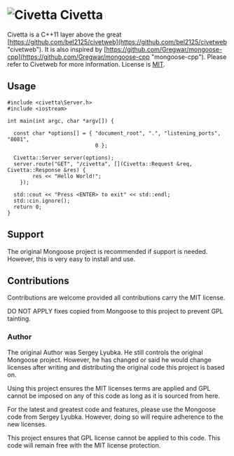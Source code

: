 ![Civetta](http://i.imgur.com/ewylnEI.jpg "Civetta") Civetta
=======

Civetta is a C++11 layer above the great [https://github.com/bel2125/civetweb](https://github.com/bel2125/civetweb "civetweb"). It is also inspired by [https://github.com/Gregwar/mongoose-cpp](https://github.com/Gregwar/mongoose-cpp "mongoose-cpp"). Please refer to Civetweb for more information. License is [MIT](http://en.wikipedia.org/wiki/MIT_License).
	
Usage
-----

	#include <civetta\Server.h>
	#include <iostream>
	
	int main(int argc, char *argv[]) {
	
	  const char *options[] = { "document_root", ".", "listening_ports", "8081",
	                            0 };
	
	  Civetta::Server server(options);
	  server.route("GET", "/civetta", [](Civetta::Request &req, Civetta::Response &res) {
			res << "Hello World!";
		});
	
	  std::cout << "Press <ENTER> to exit" << std::endl;
	  std::cin.ignore();
	  return 0;
	}



Support
-------

The original Mongoose project is recommended if support is needed.  However,
this is very easy to install and use. 

Contributions
---------------

Contributions are welcome provided all contributions carry the MIT license.

DO NOT APPLY fixes copied from Mongoose to this project to prevent GPL tainting.

### Author

The original Author was Sergey Lyubka.  He still controls the original
Mongoose project.  However, he has changed or said he would 
change licenses after writing and distributing the original code this
project is based on.

Using this project ensures the MIT licenses terms are applied and
GPL cannot be imposed on any of this code as long as it is sourced from
here.

For the latest and greatest code and features, please use the Mongoose
code from Sergey Lyubka.  However, doing so will require adherence to
the new licenses.

This project ensures that GPL license cannot be applied to this code.
This code will remain free with the MIT license protection.
